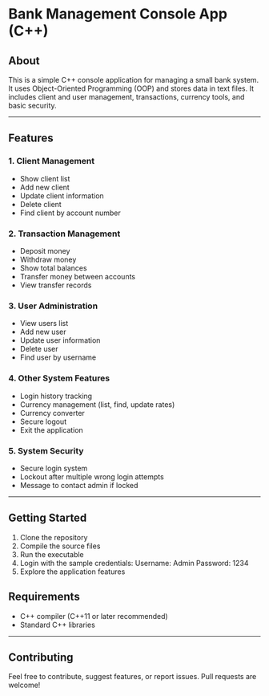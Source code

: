 # Bank Management Console App (C++)

## About

This is a simple C++ console application for managing a small bank system. It uses Object-Oriented Programming (OOP) and stores data in text files. It includes client and user management, transactions, currency tools, and basic security.

---

## Features

### 1. Client Management
- Show client list  
- Add new client  
- Update client information  
- Delete client  
- Find client by account number  

### 2. Transaction Management
- Deposit money  
- Withdraw money  
- Show total balances  
- Transfer money between accounts  
- View transfer records  

### 3. User Administration
- View users list  
- Add new user  
- Update user information  
- Delete user  
- Find user by username  

### 4. Other System Features
- Login history tracking  
- Currency management (list, find, update rates)  
- Currency converter  
- Secure logout  
- Exit the application  

### 5. System Security
- Secure login system  
- Lockout after multiple wrong login attempts  
- Message to contact admin if locked  

---

## Getting Started

1. Clone the repository  
2. Compile the source files  
3. Run the executable  
4. Login with the sample credentials:
       Username: Admin
       Password: 1234
5. Explore the application features

## Requirements

- C++ compiler (C++11 or later recommended)  
- Standard C++ libraries  

---

## Contributing

Feel free to contribute, suggest features, or report issues. Pull requests are welcome!


   
